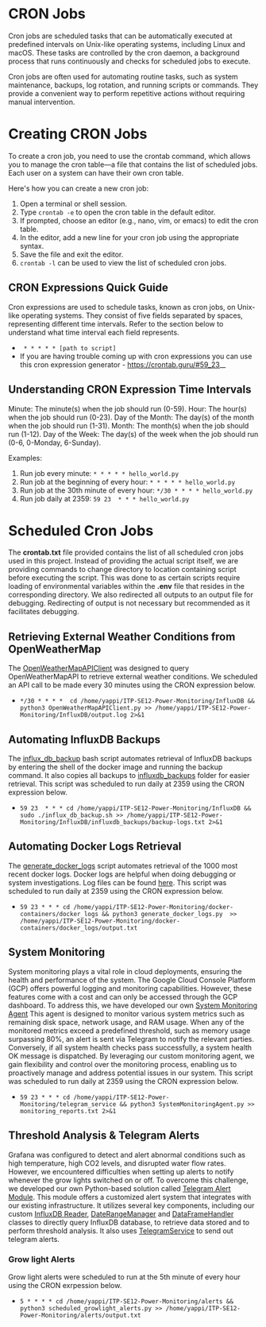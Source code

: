 # CRON Jobs
Cron jobs are scheduled tasks that can be automatically executed at predefined intervals on Unix-like operating systems, including Linux and macOS. These tasks are controlled by the cron daemon, a background process that runs continuously and checks for scheduled jobs to execute.

Cron jobs are often used for automating routine tasks, such as system maintenance, backups, log rotation, and running scripts or commands. They provide a convenient way to perform repetitive actions without requiring manual intervention.

# Creating CRON Jobs
To create a cron job, you need to use the crontab command, which allows you to manage the cron table—a file that contains the list of scheduled jobs. Each user on a system can have their own cron table.

Here's how you can create a new cron job:
1. Open a terminal or shell session.
2. Type ``crontab -e`` to open the cron table in the default editor.
3. If prompted, choose an editor (e.g., nano, vim, or emacs) to edit the cron table.
4. In the editor, add a new line for your cron job using the appropriate syntax.
5. Save the file and exit the editor.
6. ``crontab -l`` can be used to view the list of scheduled cron jobs.

## CRON Expressions Quick Guide
Cron expressions are used to schedule tasks, known as cron jobs, on Unix-like operating systems. They consist of five fields separated by spaces, representing different time intervals. Refer to the section below to understand what time interval each field represents. 
* `` * * * * * [path to script]``
* If you are having trouble coming up with cron expressions you can use this cron expression generator - https://crontab.guru/#59_23_*_*

## Understanding CRON Expression Time Intervals 
Minute: The minute(s) when the job should run (0-59).
Hour: The hour(s) when the job should run (0-23).
Day of the Month: The day(s) of the month when the job should run (1-31).
Month: The month(s) when the job should run (1-12).
Day of the Week: The day(s) of the week when the job should run (0-6, 0-Monday, 6-Sunday).

Examples:
1. Run job every minute: ``* * * * * hello_world.py``
2. Run job at the beginning of every hour: ``* * * * * hello_world.py``
3. Run job at the 30th minute of every hour: ``*/30 * * * * hello_world.py``
4. Run job daily at 2359: ``59 23  * * * hello_world.py``

# Scheduled Cron Jobs
The **crontab.txt** file provided contains the list of all scheduled cron jobs used in this project. Instead of providing the actual script itself, we are providing commands to change directory to location containing script before executing the script. This was done to as certain scripts require loading of environmental variables within the **.env** file that resides in the corresponding directory. We also redirected all outputs to an output file for debugging. Redirecting of output is not necessary but recommended as it facilitates debugging.

## Retrieving External Weather Conditions from OpenWeatherMap 
The [OpenWeatherMapAPIClient](../InfluxDB/OpenWeatherMapAPIClient.py) was designed to query OpenWeatherMapAPI to retrieve external weather conditions. We scheduled an API call to be made every 30 minutes using the CRON expression below. 
* ``*/30 * * * *  cd /home/yappi/ITP-SE12-Power-Monitoring/InfluxDB && python3 OpenWeatherMapAPIClient.py >> /home/yappi/ITP-SE12-Power-Monitoring/InfluxDB/output.log 2>&1``

## Automating InfluxDB Backups
The [influx_db_backup](../InfluxDB/influx_db_backup.sh) bash script automates retrieval of InfluxDB backups by entering the shell of the docker image and running the backup command. It also copies all backups to [influxdb_backups](../InfluxDB/influxdb_backups) folder for easier retrieval. This script was scheduled to run daily at 2359 using the CRON expression below.
* ``59 23  * * * cd /home/yappi/ITP-SE12-Power-Monitoring/InfluxDB && sudo ./influx_db_backup.sh >> /home/yappi/ITP-SE12-Power-Monitoring/InfluxDB/influxdb_backups/backup-logs.txt 2>&1``

## Automating Docker Logs Retrieval
The [generate_docker_logs](../docker-containers/docker_logs/generate_docker_logs.py) script automates retrieval of the 1000 most recent docker logs. Docker logs are helpful when doing debugging or system investigations. Log files can be found [here](../docker-containers/docker_logs). This script was scheduled to run daily at 2359 using the CRON expression below. 
* ``59 23 * * * cd /home/yappi/ITP-SE12-Power-Monitoring/docker-containers/docker_logs && python3 generate_docker_logs.py  >> /home/yappi/ITP-SE12-Power-Monitoring/docker-containers/docker_logs/output.txt``

## System Monitoring
System monitoring plays a vital role in cloud deployments, ensuring the health and performance of the system. The Google Cloud Console Platform (GCP) offers powerful logging and monitoring capabilities. However, these features come with a cost and can only be accessed through the GCP dashboard. To address this, we have developed our own  [System Monitoring Agent](../telegram_service/SystemMonitoringAgent.py) This agent is designed to monitor various system metrics such as remaining disk space, network usage, and RAM usage. When any of the monitored metrics exceed a predefined threshold, such as memory usage surpassing 80%, an alert is sent via Telegram to notify the relevant parties. Conversely, if all system health checks pass successfully, a system health OK message is dispatched. By leveraging our custom monitoring agent, we gain flexibility and control over the monitoring process, enabling us to proactively manage and address potential issues in our system. This script was scheduled to run daily at 2359 using the CRON expression below.
* ``59 23 * * * cd /home/yappi/ITP-SE12-Power-Monitoring/telegram_service && python3 SystemMonitoringAgent.py >> monitoring_reports.txt 2>&1``

## Threshold Analysis & Telegram Alerts
Grafana was configured to detect and alert abnormal conditions such as high temperature, high CO2 levels, and disrupted water flow rates. However, we encountered difficulties when setting up alerts to notify whenever the grow lights switched on or off. To overcome this challenge, we developed our own Python-based solution called [Telegram Alert Module](../alerts/TelegramAlertModule.py). This module offers a customized alert system that integrates with our existing infrastructure. It utilizes several key components, including our custom [InfluxDB Reader](../InfluxDB/InfluxDBReader.py), [DateRangeManager](../InfluxDB/DateRangeManager.py) and [DataFrameHandler](../InfluxDB/InfluxDBDataFrameHandler.py) classes to directly query InfluxDB database, to retrieve data stored and to perform threshold analysis. It also uses [TelegramService](../telegram_service/TelegramService.py) to send out telegram alerts. 

###  Grow light Alerts 
Grow light alerts were scheduled to run at the 5th minute of every hour using the CRON exrpession below. 
* ``5 * * * * cd /home/yappi/ITP-SE12-Power-Monitoring/alerts && python3 scheduled_growlight_alerts.py >> /home/yappi/ITP-SE12-Power-Monitoring/alerts/output.txt``
